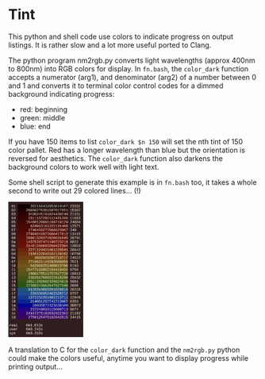 # Tint

This python and shell code use colors to indicate progress on output listings. It is rather slow
and a lot more useful ported to Clang.

The python program nm2rgb.py converts light wavelengths (approx 400nm to 800nm) into RGB colors for display.
In `fn.bash`, the `color_dark` function accepts a numerator (arg1), and denominator (arg2) of a number between
0 and 1 and converts it to terminal color control codes for a dimmed background indicating progress:

* red: beginning
* green: middle
* blue: end

If you have 150 items to list `color_dark $n 150` will set the nth tint of 150 color pallet.
Red has a longer wavelength than blue but the orientation is reversed for aesthetics. The
`color_dark` function also darkens the background colors to work well with light text.

Some shell script to generate this example is in `fn.bash` too, it takes a whole second
to write out 29 colored lines... (!)

<img src="29cps.png" width="30%">

A translation to C for the `color_dark` function and the `nm2rgb.py` python could
make the colors useful, anytime you want to display progress while printing output...


